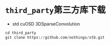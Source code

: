 # `third_party`第三方库下载

+ std cuOSD 3DSparseConvolution

~~~python
cd third_party
git clone https://github.com/nothings/stb.git
~~~